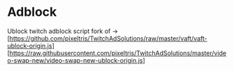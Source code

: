 # Adblock
Ublock twitch adblock script
fork of ->
[https://github.com/pixeltris/TwitchAdSolutions/raw/master/vaft/vaft-ublock-origin.js]
[https://raw.githubusercontent.com/pixeltris/TwitchAdSolutions/master/video-swap-new/video-swap-new-ublock-origin.js]
